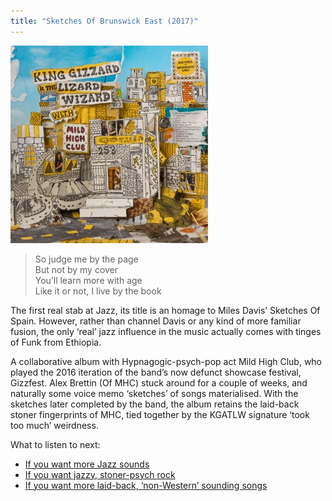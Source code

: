 ```yaml
---
title: "Sketches Of Brunswick East (2017)"
---
```


![album cover of Sketches Of Brunswick East](./cover.jpg)

> So judge me by the page  
> But not by my cover  
> You’ll learn more with age  
> Like it or not, I live by the book

The first real stab at Jazz, its title is an homage to Miles Davis’ Sketches Of Spain. However, rather than channel Davis or any kind of more familiar fusion, the only ‘real’ jazz influence in the music actually comes with tinges of Funk from Ethiopia.

A collaborative album with Hypnagogic-psych-pop act Mild High Club, who played the 2016 iteration of the band’s now defunct showcase festival, Gizzfest. Alex Brettin (Of MHC) stuck around for a couple of weeks, and naturally some voice memo ‘sketches’ of songs materialised. With the sketches later completed by the band, the album retains the laid-back stoner fingerprints of MHC, tied together by the KGATLW signature ‘took too much’ weirdness.

What to listen to next:

*   [If you want more Jazz sounds](../changes)
*   [If you want jazzy, stoner-psych rock](../quarters)
*   [If you want more laid-back, ‘non-Western’ sounding songs](../float-along-fill-your-lungs)
